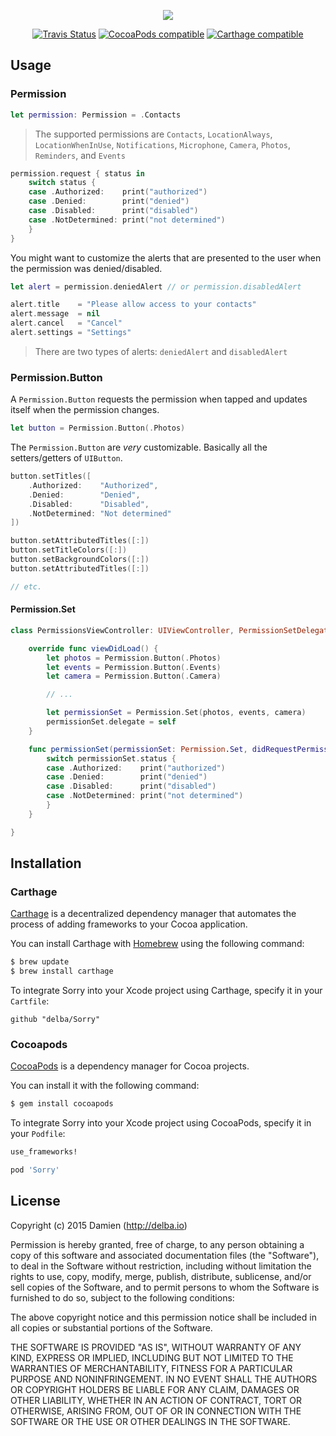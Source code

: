 <p align="center">
  <img src="https://github.com/delba/Sorry/raw/assets/Sorry@2x.png">
</p>

<p align="center">
  <a href="https://travis-ci.org/delba/Sorry"><img alt="Travis Status" src="https://img.shields.io/travis/delba/Sorry.svg"/></a>
  <a href="https://img.shields.io/cocoapods/v/Sorry.svg"><img alt="CocoaPods compatible" src="https://img.shields.io/cocoapods/v/Sorry.svg"/></a>
  <a href="https://github.com/Carthage/Carthage"><img alt="Carthage compatible" src="https://img.shields.io/badge/Carthage-compatible-4BC51D.svg?style=flat"/></a>
</p>

## Usage

### Permission

```swift
let permission: Permission = .Contacts
```

> The supported permissions are `Contacts`, `LocationAlways`, `LocationWhenInUse`, `Notifications`, `Microphone`, `Camera`, `Photos`, `Reminders`, and `Events`

```swift
permission.request { status in
    switch status {
    case .Authorized:    print("authorized")
    case .Denied:        print("denied")
    case .Disabled:      print("disabled")
    case .NotDetermined: print("not determined")
    }
}
```

You might want to customize the alerts that are presented to the user when the permission was denied/disabled.  

```swift
let alert = permission.deniedAlert // or permission.disabledAlert

alert.title    = "Please allow access to your contacts"
alert.message  = nil
alert.cancel   = "Cancel"
alert.settings = "Settings"
```

> There are two types of alerts: `deniedAlert` and `disabledAlert`

### Permission.Button

A `Permission.Button` requests the permission when tapped and updates itself when the permission changes.

```swift
let button = Permission.Button(.Photos)
```

The `Permission.Button` are *very* customizable. Basically all the setters/getters of `UIButton`.

```swift
button.setTitles([
    .Authorized:    "Authorized",
    .Denied:        "Denied",
    .Disabled:      "Disabled",
    .NotDetermined: "Not determined"
])

button.setAttributedTitles([:])
button.setTitleColors([:])
button.setBackgroundColors([:])
button.setAttributedTitles([:])

// etc.

```

#### Permission.Set

```swift
class PermissionsViewController: UIViewController, PermissionSetDelegate {

    override func viewDidLoad() {
        let photos = Permission.Button(.Photos)
        let events = Permission.Button(.Events)
        let camera = Permission.Button(.Camera)

        // ...

        let permissionSet = Permission.Set(photos, events, camera)
        permissionSet.delegate = self
    }

    func permissionSet(permissionSet: Permission.Set, didRequestPermission permission: Permission) {
        switch permissionSet.status {
        case .Authorized:    print("authorized")
        case .Denied:        print("denied")
        case .Disabled:      print("disabled")
        case .NotDetermined: print("not determined")
        }
    }

}
```

## Installation

### Carthage

[Carthage](https://github.com/Carthage/Carthage) is a decentralized dependency manager that automates the process of adding frameworks to your Cocoa application.

You can install Carthage with [Homebrew](http://brew.sh/) using the following command:

```bash
$ brew update
$ brew install carthage
```

To integrate Sorry into your Xcode project using Carthage, specify it in your `Cartfile`:

```ogdl
github "delba/Sorry"
```

### Cocoapods

[CocoaPods](http://cocoapods.org) is a dependency manager for Cocoa projects.

You can install it with the following command:

```bash
$ gem install cocoapods
```

To integrate Sorry into your Xcode project using CocoaPods, specify it in your `Podfile`:

```ruby
use_frameworks!

pod 'Sorry'
```

## License

Copyright (c) 2015 Damien (http://delba.io)

Permission is hereby granted, free of charge, to any person obtaining a copy
of this software and associated documentation files (the "Software"), to deal
in the Software without restriction, including without limitation the rights
to use, copy, modify, merge, publish, distribute, sublicense, and/or sell
copies of the Software, and to permit persons to whom the Software is
furnished to do so, subject to the following conditions:

The above copyright notice and this permission notice shall be included in all
copies or substantial portions of the Software.

THE SOFTWARE IS PROVIDED "AS IS", WITHOUT WARRANTY OF ANY KIND, EXPRESS OR
IMPLIED, INCLUDING BUT NOT LIMITED TO THE WARRANTIES OF MERCHANTABILITY,
FITNESS FOR A PARTICULAR PURPOSE AND NONINFRINGEMENT. IN NO EVENT SHALL THE
AUTHORS OR COPYRIGHT HOLDERS BE LIABLE FOR ANY CLAIM, DAMAGES OR OTHER
LIABILITY, WHETHER IN AN ACTION OF CONTRACT, TORT OR OTHERWISE, ARISING FROM,
OUT OF OR IN CONNECTION WITH THE SOFTWARE OR THE USE OR OTHER DEALINGS IN THE
SOFTWARE.
